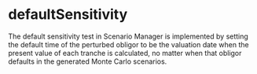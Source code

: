 # defaultSensitivity
The default sensitivity test in Scenario Manager is implemented by setting the default time of the perturbed obligor to be the valuation date when the present value of each tranche is calculated, no matter when that obligor defaults in the generated Monte Carlo scenarios. 
